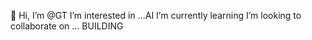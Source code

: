 👋 Hi, I’m @GT
 I’m interested in ...AI
 I’m currently learning 
 I’m looking to collaborate on ... BUILDING 


<!---
groupthinking/groupthinking is a ✨ special ✨ repository because its `README.md` (this file) appears on your GitHub profile.
You can click the Preview link to take a look at your changes.
--->
